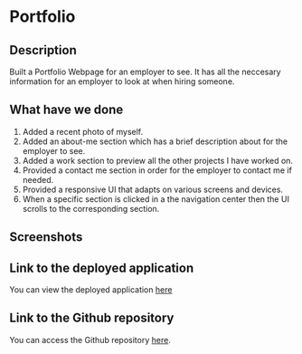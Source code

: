 # Portfolio
## Description
Built a Portfolio Webpage for an employer to see. It has all the neccesary information for an employer to look at when hiring someone.
## What have we done
1. Added a recent photo of myself.
2. Added an about-me section which has a brief description about for the employer to see.
3. Added a work section to preview all the other projects I have worked on.
4. Provided a contact me section in order for the employer to contact me if needed.
5. Provided a responsive UI that adapts on various screens and devices.
6. When a specific section is clicked in a the navigation center then the UI scrolls to the corresponding section.

## Screenshots
## Link to the deployed application
You can view the deployed application [here](https://hakki1810.github.io/Hakki-hw2-portfolio/)
## Link to the Github repository
You can access the Github repository [here](https://github.com/Hakki1810).